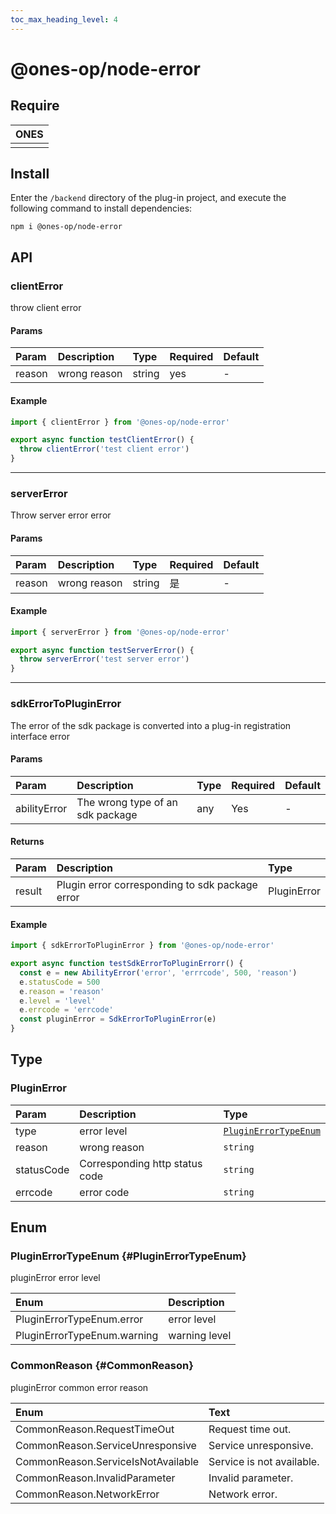 ```yaml
---
toc_max_heading_level: 4
---
```


# @ones-op/node-error

## Require

| **ONES** |
| :------- |
|          |

## Install

Enter the `/backend` directory of the plug-in project, and execute the following command to install dependencies:

```shell
npm i @ones-op/node-error
```

## API

### clientError

throw client error

#### Params

| Param  | Description  | Type   | Required | Default |
| :----- | :----------- | :----- | :------- | :------ |
| reason | wrong reason | string | yes      | -       |

#### Example

```javascript
import { clientError } from '@ones-op/node-error'

export async function testClientError() {
  throw clientError('test client error')
}
```

---

### serverError

Throw server error error

#### Params

| Param  | Description  | Type   | Required | Default |
| :----- | :----------- | :----- | :------- | :------ |
| reason | wrong reason | string | 是       | -       |

#### Example

```javascript
import { serverError } from '@ones-op/node-error'

export async function testServerError() {
  throw serverError('test server error')
}
```

---

### sdkErrorToPluginError

The error of the sdk package is converted into a plug-in registration interface error

#### Params

| Param        | Description                      | Type | Required | Default |
| :----------- | :------------------------------- | :--- | :------- | :------ |
| abilityError | The wrong type of an sdk package | any  | Yes      | -       |

#### Returns

| Param  | Description                                     | Type        |
| :----- | :---------------------------------------------- | :---------- |
| result | Plugin error corresponding to sdk package error | PluginError |

#### Example

```javascript
import { sdkErrorToPluginError } from '@ones-op/node-error'

export async function testSdkErrorToPluginErrorr() {
  const e = new AbilityError('error', 'errrcode', 500, 'reason')
  e.statusCode = 500
  e.reason = 'reason'
  e.level = 'level'
  e.errcode = 'errcode'
  const pluginError = SdkErrorToPluginError(e)
}
```

## Type

### PluginError

| Param      | Description                    | Type                                          |
| :--------- | :----------------------------- | :-------------------------------------------- |
| type       | error level                    | [`PluginErrorTypeEnum`](#PluginErrorTypeEnum) |
| reason     | wrong reason                   | `string`                                      |
| statusCode | Corresponding http status code | `string`                                      |
| errcode    | error code                     | `string`                                      |

## Enum

### PluginErrorTypeEnum {#PluginErrorTypeEnum}

pluginError error level

| Enum                        | Description   |
| :-------------------------- | :------------ |
| PluginErrorTypeEnum.error   | error level   |
| PluginErrorTypeEnum.warning | warning level |

### CommonReason {#CommonReason}

pluginError common error reason

| Enum                               | Text                      |
| :--------------------------------- | :------------------------ |
| CommonReason.RequestTimeOut        | Request time out.         |
| CommonReason.ServiceUnresponsive   | Service unresponsive.     |
| CommonReason.ServiceIsNotAvailable | Service is not available. |
| CommonReason.InvalidParameter      | Invalid parameter.        |
| CommonReason.NetworkError          | Network error.            |
